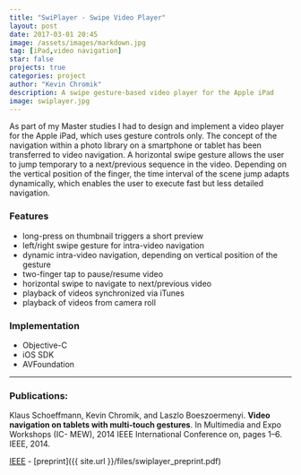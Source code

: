 ```yaml
---
title: "SwiPlayer - Swipe Video Player"
layout: post
date: 2017-03-01 20:45
image: /assets/images/markdown.jpg
tag: [iPad,video navigation]
star: false
projects: true
categories: project
author: "Kevin Chromik"
description: A swipe gesture-based video player for the Apple iPad
image: swiplayer.jpg
---
```


As part of my Master studies I had to design and implement a video player for the Apple iPad, which uses gesture controls only. The concept of the navigation within a photo library on a smartphone or tablet has been transferred to video navigation. A horizontal swipe gesture allows the user to jump temporary to a next/previous sequence in the video. Depending on the vertical position of the finger, the time interval of the scene jump adapts dynamically, which enables the user to execute fast but less detailed navigation.

### Features
* long-press on thumbnail triggers a short preview
* left/right swipe gesture for intra-video navigation
* dynamic intra-video navigation, depending on vertical position of the gesture
* two-finger tap to pause/resume video
* horizontal swipe to navigate to next/previous video
* playback of videos synchronized via iTunes
* playback of videos from camera roll

### Implementation
* Objective-C
* iOS SDK
* AVFoundation

---
### Publications:

Klaus Schoeffmann, Kevin Chromik, and Laszlo Boeszoermenyi. **Video navigation on tablets with multi-touch gestures**. In Multimedia and Expo Workshops (IC- MEW), 2014 IEEE International Conference on, pages 1–6. IEEE, 2014.

[IEEE](http://ieeexplore.ieee.org/document/6890560/) - [preprint]({{ site.url }}/files/swiplayer_preprint.pdf)
